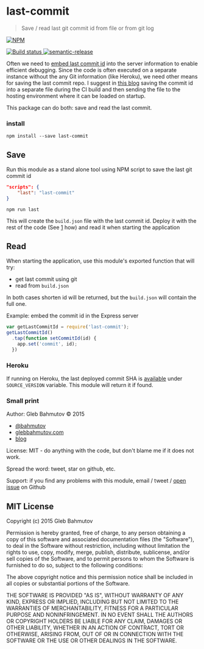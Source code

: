 # last-commit

> Save / read last git commit id from file or from git log

[![NPM][last-commit-icon] ][last-commit-url]

[![Build status][last-commit-ci-image] ][last-commit-ci-url]
[![semantic-release][semantic-image] ][semantic-url]

Often we need to [embed last commit id](http://glebbahmutov.com/blog/embed-version-info/)
into the server information to enable efficient debugging. Since the code is often executed
on a separate instance without the any Git information (like Heroku), we need other means
for saving the last commit repo. I suggest in [this blog][1]
saving the commit id into a separate file during the CI build and then sending the file
to the hosting environment where it can be loaded on startup.

This package can do both: save and read the last commit.

### install

    npm install --save last-commit

## Save

Run this module as a stand alone tool using NPM script to save the last git commit id

```json
"scripts": {
    "last": "last-commit"
}
```

    npm run last

This will create the `build.json` file with the last commit id. Deploy it with the
rest of the code (See [1][1] how) and read it when starting the application

## Read

When starting the application, use this module's exported function that will try:

* get last commit using git
* read from `build.json`

In both cases shorten id will be returned, but the `build.json` will contain the
full one.

Example: embed the commit id in the Express server

```js
var getLastCommitId = require('last-commit');
getLastCommitId()
  .tap(function setCommitId(id) {
    app.set('commit', id);
  })
```

[1]: http://glebbahmutov.com/blog/deployed-commit/

### Heroku

If running on Heroku, the last deployed commit SHA is [available](https://devcenter.heroku.com/changelog-items/630)
under `SOURCE_VERSION` variable. This module will return it if found.

### Small print

Author: Gleb Bahmutov &copy; 2015

* [@bahmutov](https://twitter.com/bahmutov)
* [glebbahmutov.com](http://glebbahmutov.com)
* [blog](http://glebbahmutov.com/blog/)

License: MIT - do anything with the code, but don't blame me if it does not work.

Spread the word: tweet, star on github, etc.

Support: if you find any problems with this module, email / tweet /
[open issue](https://github.com/bahmutov/last-commit/issues) on Github

## MIT License

Copyright (c) 2015 Gleb Bahmutov

Permission is hereby granted, free of charge, to any person
obtaining a copy of this software and associated documentation
files (the "Software"), to deal in the Software without
restriction, including without limitation the rights to use,
copy, modify, merge, publish, distribute, sublicense, and/or sell
copies of the Software, and to permit persons to whom the
Software is furnished to do so, subject to the following
conditions:

The above copyright notice and this permission notice shall be
included in all copies or substantial portions of the Software.

THE SOFTWARE IS PROVIDED "AS IS", WITHOUT WARRANTY OF ANY KIND,
EXPRESS OR IMPLIED, INCLUDING BUT NOT LIMITED TO THE WARRANTIES
OF MERCHANTABILITY, FITNESS FOR A PARTICULAR PURPOSE AND
NONINFRINGEMENT. IN NO EVENT SHALL THE AUTHORS OR COPYRIGHT
HOLDERS BE LIABLE FOR ANY CLAIM, DAMAGES OR OTHER LIABILITY,
WHETHER IN AN ACTION OF CONTRACT, TORT OR OTHERWISE, ARISING
FROM, OUT OF OR IN CONNECTION WITH THE SOFTWARE OR THE USE OR
OTHER DEALINGS IN THE SOFTWARE.

[last-commit-icon]: https://nodei.co/npm/last-commit.svg?downloads=true
[last-commit-url]: https://npmjs.org/package/last-commit
[last-commit-ci-image]: https://travis-ci.org/bahmutov/last-commit.svg?branch=master
[last-commit-ci-url]: https://travis-ci.org/bahmutov/last-commit
[semantic-image]: https://img.shields.io/badge/%20%20%F0%9F%93%A6%F0%9F%9A%80-semantic--release-e10079.svg
[semantic-url]: https://github.com/semantic-release/semantic-release
